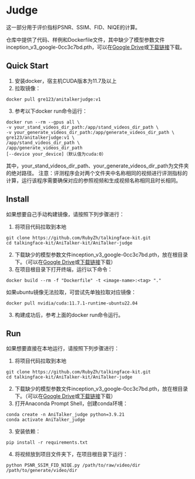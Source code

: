 # Judge

这一部分用于评价指标PSNR、SSIM、FID、NIQE的计算。

仓库中提供了代码、样例和Dockerfile文件，其中缺少了模型参数文件inception_v3_google-0cc3c7bd.pth，可以在[Google Drive](https://drive.google.com/file/d/1urWE3mUroo2rOn-A2nBXWhuKQ2I1M2zd/view?usp=drive_link)或[下载链接](https://download.pytorch.org/models/inception_v3_google-0cc3c7bd.pth)下载。

## Quick Start

1. 安装docker，宿主机CUDA版本为11.7及以上
2. 拉取镜像：

```
docker pull gre123/anitalkerjudge:v1
```

3. 参考以下docker run命令运行：

```
docker run --rm --gpus all \
-v your_stand_videos_dir_path:/app/stand_videos_dir_path \
-v your_generate_videos_dir_path:/app/generate_videos_dir_path \
gre123/anitalkerjudge:v1 \
/app/stand_videos_dir_path \
/app/generate_videos_dir_path
[--device your_device]（默认值为cuda:0）
```

其中，your_stand_videos_dir_path、your_generate_videos_dir_path为文件夹的绝对路径。
注意：评测程序会对两个文件夹中名称相同的视频进行评测指标的计算，运行该程序需要确保对应的参照视频和生成视频名称相同且时长相同。

## Install

如果想要自己手动构建镜像，请按照下列步骤进行：

1. 将项目代码拉取到本地

```
git clone https://github.com/RubyZh/talkingface-kit.git
cd talkingface-kit/AniTalker-kit/AniTalker-judge
```

2. 下载缺少的模型参数文件inception_v3_google-0cc3c7bd.pth，放在根目录下。（可以在[Google Drive](https://drive.google.com/file/d/1urWE3mUroo2rOn-A2nBXWhuKQ2I1M2zd/view?usp=drive_link)或[下载链接](https://download.pytorch.org/models/inception_v3_google-0cc3c7bd.pth)下载）
3. 在项目根目录下打开终端，运行以下命令：

```
docker build --rm -f "Dockerfile" -t <image-name>:<tag> "."
```

如果ubuntu镜像无法拉取，可尝试先单独拉取对应镜像：

```
docker pull nvidia/cuda:11.7.1-runtime-ubuntu22.04
```

3. 构建成功后，参考上面的docker run命令运行。

## Run

如果想要直接在本地运行，请按照下列步骤进行：

1. 将项目代码拉取到本地

```
git clone https://github.com/RubyZh/talkingface-kit.git
cd talkingface-kit/AniTalker-kit/AniTalker-judge
```

2. 下载缺少的模型参数文件inception_v3_google-0cc3c7bd.pth，放在根目录下。（可以在[Google Drive](https://drive.google.com/file/d/1urWE3mUroo2rOn-A2nBXWhuKQ2I1M2zd/view?usp=drive_link)或[下载链接](https://download.pytorch.org/models/inception_v3_google-0cc3c7bd.pth)下载）
3. 打开Anaconda Prompt Shell，创建conda环境：

```
conda create -n AniTalker_judge python=3.9.21
conda activate AniTalker_judge
```

3. 安装依赖：

```
pip install -r requirements.txt
```

4. 将视频放到项目文件夹下，在项目根目录下运行：

```
python PSNR_SSIM_FID_NIQE.py /path/to/raw/video/dir /path/to/generate/video/dir
```
